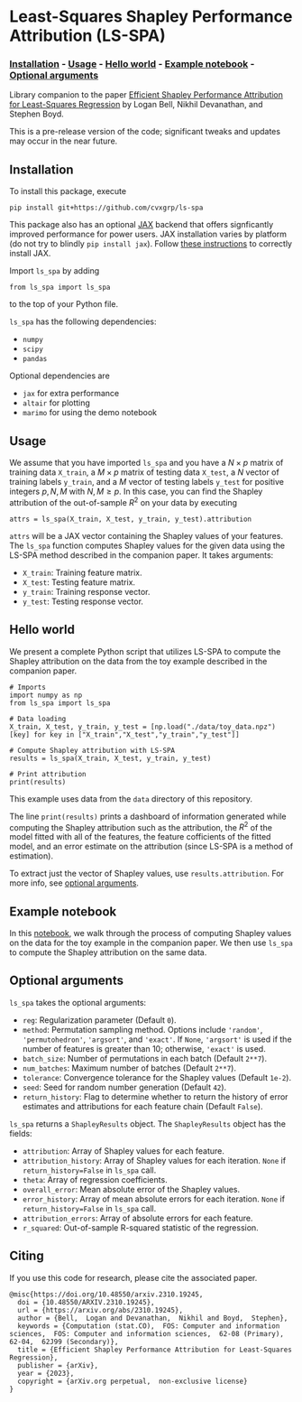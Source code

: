# Least-Squares Shapley Performance Attribution (LS-SPA)

### [Installation](#Installation) - [Usage](#Usage) - [Hello world](#Hello-world) - [Example notebook](#Example-notebook) - [Optional arguments](#Optional-arguments)

Library companion to the paper [Efficient Shapley Performance Attribution for Least-Squares
Regression](https://web.stanford.edu/~boyd/papers/ls_shapley.html) by Logan Bell,
Nikhil Devanathan, and Stephen Boyd.

This is a pre-release version of the code; significant tweaks and updates may occur in the near future.

## Installation

To install this package, execute
```
pip install git+https://github.com/cvxgrp/ls-spa
```
This package also has an optional [JAX](https://github.com/google/jax) backend that offers
signficantly improved performance for power users. JAX installation varies by platform 
(do not try to blindly `pip install jax`). Follow 
[these instructions](https://github.com/google/jax#installation) to correctly install JAX.

Import `ls_spa` by adding
```
from ls_spa import ls_spa
```
to the top of your Python file.

`ls_spa` has the following dependencies:
- `numpy`
- `scipy`
- `pandas`

Optional dependencies are
- `jax` for extra performance
- `altair` for plotting
- `marimo` for using the demo notebook

## Usage

We assume that you have imported `ls_spa` and you have a $N\times p$
matrix of training data `X_train`, a $M\times p$ matrix of testing data `X_test`,
a $N$ vector of training labels `y_train`, and a $M$ vector of testing labels `y_test`
for positive integers $p, N, M$ with $N,M\geq p$. In this case, you can find the
Shapley attribution of the out-of-sample $R^2$ on your data by executing

```
attrs = ls_spa(X_train, X_test, y_train, y_test).attribution
```

`attrs` will be a JAX vector containing the Shapley values of your features.
The `ls_spa` function computes Shapley values for the given data using
the LS-SPA method described in the companion paper. It takes arguments:

- `X_train`: Training feature matrix.
- `X_test`: Testing feature matrix.
- `y_train`: Training response vector.
- `y_test`: Testing response vector.

## Hello world

We present a complete Python script that utilizes LS-SPA to compute
the Shapley attribution on the data from the toy example described
in the companion paper.

```
# Imports
import numpy as np
from ls_spa import ls_spa

# Data loading
X_train, X_test, y_train, y_test = [np.load("./data/toy_data.npz")[key] for key in ["X_train","X_test","y_train","y_test"]]

# Compute Shapley attribution with LS-SPA
results = ls_spa(X_train, X_test, y_train, y_test)

# Print attribution
print(results)
```
This example uses data from the `data`
directory of this repository.

The line `print(results)` prints a dashboard of information generated while
computing the Shapley attribution such as the attribution, the $R^2$ of the
model fitted with all of the features, the feature cofficients of the fitted
model, and an error estimate on the attribution (since LS-SPA is a method
of estimation).

To extract just the vector of Shapley values, use `results.attribution`.
For more info, see [optional arguments](#Optional-arguments).

## Example notebook

In this [notebook](./shapley_toy.ipynb), we walk through the process of
computing Shapley values on the data for the toy example in the
companion paper. We then use `ls_spa` to compute the Shapley attribution
on the same data.

## Optional arguments
`ls_spa` takes the optional arguments:
- `reg`: Regularization parameter (Default `0`).
- `method`: Permutation sampling method. Options include `'random'`,
  `'permutohedron'`, `'argsort'`, and `'exact'`. If `None`, `'argsort'` is used
  if the number of features is greater than 10; otherwise, `'exact'` is used.
- `batch_size`: Number of permutations in each batch (Default `2**7`).
- `num_batches`: Maximum number of batches (Default `2**7`).
- `tolerance`: Convergence tolerance for the Shapley values (Default `1e-2`).
- `seed`: Seed for random number generation (Default `42`).
- `return_history`: Flag to determine whether to return the history of error estimates and attributions for each feature chain (Default `False`).

`ls_spa` returns a `ShapleyResults` object. The `ShapleyResults` object
has the fields:
- `attribution`: Array of Shapley values for each feature.
- `attribution_history`: Array of Shapley values for each iteration.
  `None` if `return_history=False` in `ls_spa` call.
- `theta`: Array of regression coefficients.
- `overall_error`: Mean absolute error of the Shapley values.
- `error_history`: Array of mean absolute errors for each iteration.
  `None` if `return_history=False` in `ls_spa` call.
- `attribution_errors`: Array of absolute errors for each feature.
- `r_squared`: Out-of-sample R-squared statistic of the regression.

## Citing

If you use this code for research, please cite the associated paper.
```
@misc{https://doi.org/10.48550/arxiv.2310.19245,
  doi = {10.48550/ARXIV.2310.19245},
  url = {https://arxiv.org/abs/2310.19245},
  author = {Bell,  Logan and Devanathan,  Nikhil and Boyd,  Stephen},
  keywords = {Computation (stat.CO),  FOS: Computer and information sciences,  FOS: Computer and information sciences,  62-08 (Primary),  62-04,  62J99 (Secondary)},
  title = {Efficient Shapley Performance Attribution for Least-Squares Regression},
  publisher = {arXiv},
  year = {2023},
  copyright = {arXiv.org perpetual,  non-exclusive license}
}
```
